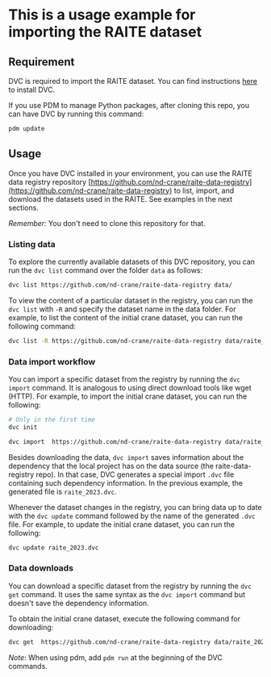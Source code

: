 # This is a usage example for importing the RAITE dataset

## Requirement

DVC is required to import the RAITE dataset. You can find instructions [here](https://dvc.org/doc/install) to install DVC.

If you use PDM to manage Python packages, after cloning this repo, you can have DVC by running this command:

```bash 
pdm update
```


## Usage

Once you have DVC installed in your environment, 
you can use the RAITE data registry repository [https://github.com/nd-crane/raite-data-registry](https://github.com/nd-crane/raite-data-registry) to list, import, and download the datasets used in the RAITE. See examples in the next sections.

*Remember:* You don't need to clone this repository for that.

### **Listing data**

To explore the currently available datasets of this DVC repository, you can run the `dvc list` command over the folder `data` as follows:

```bash
dvc list https://github.com/nd-crane/raite-data-registry data/
```

To view the content of a particular dataset in the registry, you can run the `dvc list` with `-R` and specify the dataset name in the data folder. 
For example, to list the content of the initial crane dataset, you can run the following command:

```bash
dvc list -R https://github.com/nd-crane/raite-data-registry data/raite_2023
```

### **Data import workflow**
You can import a specific dataset from the registry by running the `dvc import` command. It is analogous to using direct download tools like wget (HTTP).
For example, to import the initial crane dataset, you can run the following:

```bash
# Only in the first time
dvc init
```

```bash
dvc import  https://github.com/nd-crane/raite-data-registry data/raite_2023
```

Besides downloading the data, `dvc import`  saves information about the dependency that the local project has on the data source (the raite-data-registry repo).
In that case, DVC generates a special import `.dvc` file containing such dependency information. In the previous example, the generated file is `raite_2023.dvc`.

Whenever the dataset changes in the registry, you can bring data up to date with the `dvc update` command followed by the name of the generated `.dvc` file. For example, to update the initial crane dataset, you can run the following:
```bash
dvc update raite_2023.dvc
```

### **Data downloads**
You can download a specific dataset from the registry by running the `dvc get` command. It uses the same syntax as the `dvc import` command but doesn't save the dependency information.

To obtain the initial crane dataset, execute the following command for downloading:

```bash
dvc get  https://github.com/nd-crane/raite-data-registry data/raite_2023
```



*Note*: When using pdm, add `pdm run` at the beginning of the DVC commands.

 
